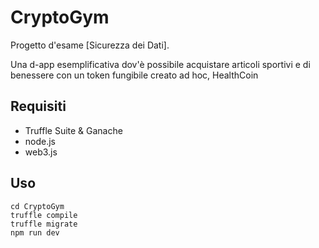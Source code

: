 # CryptoGym
Progetto d'esame [Sicurezza dei Dati]. 

Una d-app esemplificativa dov'è possibile acquistare articoli sportivi e di benessere con un token fungibile creato ad hoc, HealthCoin

## Requisiti

- Truffle Suite & Ganache
- node.js
- web3.js

## Uso

```
cd CryptoGym
truffle compile
truffle migrate
npm run dev
```


